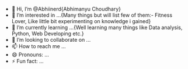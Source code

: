 - 👋 Hi, I’m @Abhiinerd{Abhimanyu Choudhary}
- 👀 I’m interested in ...{Many things but will list few of them:- Fitness Lover, Like little bit experimenting on knowledge i gained}
- 🌱 I’m currently learning ...{Well learning many things like Data analysis, Python, Web Developing etc.}
- 💞️ I’m looking to collaborate on ...
- 📫 How to reach me ...
- 😄 Pronouns: ...
- ⚡ Fun fact: ...

<!---
Abhiinerd/Abhiinerd is a ✨ special ✨ repository because its `README.md` (this file) appears on your GitHub profile.
You can click the Preview link to take a look at your changes.
--->
